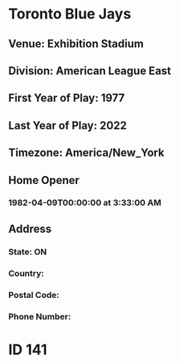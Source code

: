 # Toronto Blue Jays
## Venue: Exhibition Stadium
## Division: American League East
## First Year of Play: 1977
## Last Year of Play: 2022
## Timezone: America/New_York
## Home Opener
### 1982-04-09T00:00:00 at 3:33:00 AM
## Address
### 
### State: ON
### Country: 
### Postal Code: 
### Phone Number: 
# ID 141
